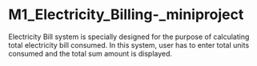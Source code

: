 # M1_Electricity_Billing-_miniproject
Electricity Bill system is specially designed for the purpose of calculating total electricity bill consumed. In this system, user has to enter total units consumed and the total sum amount is displayed.
